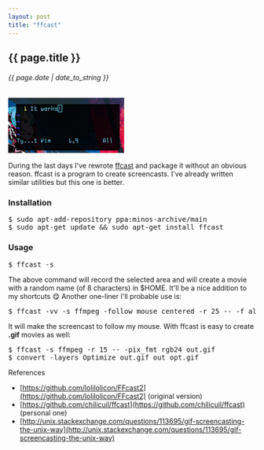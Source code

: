```yaml
---
layout: post
title: "ffcast"
---
```


## {{ page.title }}

###### {{ page.date | date_to_string }}

**[![](/assets/img/ffcast.gif)](/assets/img/ffcast.gif)**

During the last days I've rewrote [ffcast](https://github.com/lolilolicon/FFcast2) and package it without an obvious reason. ffcast is a program to create screencasts. I've already written similar utilities but this one is better.

### Installation

<pre class="sh_sh">
$ sudo apt-add-repository ppa:minos-archive/main
$ sudo apt-get update &amp;&amp; sudo apt-get install ffcast
</pre>

### Usage

<pre class="sh_sh">
$ ffcast -s
</pre>

The above command will record the selected area and will create a movie with a random name (of 8 characters) in $HOME. It'll be a nice addition to my shortcuts &#128523; Another one-liner I'll probable use is:

<pre class="sh_sh">
$ ffcast -vv -s ffmpeg -follow_mouse centered -r 25 -- -f alsa -i hw:0 -vcodec libx264 cast.mkv
</pre>

It will make the screencast to follow my mouse. With ffcast is easy to create **.gif** movies as well:

<pre class="sh_sh">
$ ffcast -s ffmpeg -r 15 -- -pix_fmt rgb24 out.gif
$ convert -layers Optimize out.gif out_opt.gif
</pre>

References

- [https://github.com/lolilolicon/FFcast2](https://github.com/lolilolicon/FFcast2) (original version)
- [https://github.com/chilicuil/ffcast](https://github.com/chilicuil/ffcast) (personal one)
- [http://unix.stackexchange.com/questions/113695/gif-screencasting-the-unix-way](http://unix.stackexchange.com/questions/113695/gif-screencasting-the-unix-way)
